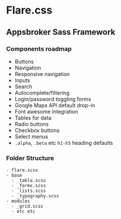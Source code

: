 # Flare.css

## Appsbroker Sass Framework

### Components roadmap

* Buttons
* Navigation
* Responsive navigation
* Inputs
* Search
* Autocomplete/filtering
* Login/password toggling forms
* Google Maps API default drop-in
* Font awesome integration
* Tables for data
* Radio buttons
* Checkbox buttons
* Select menus
* `.alpha`, `.beta` etc `h1-h5` heading defaults

### Folder Structure
```
- flare.scss
- base
  - _table.scss
  - _forms.scss
  - _lists.scss
  - _typography.scss
- modules
  - _grid.scss
  - etc etc  
```
